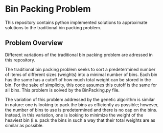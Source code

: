 # Bin Packing Problem

This repository contains python implemented solutions to approximate solutions to the traditional 
bin packing problem.

## Problem Overview

Different variations of the traditional bin packing problem are adressed in this repository.

The traditional bin packing problem seeks to sort a predetermined number of items of different sizes 
(weights) into a minimal number of bins. Each bin has the same has a cutoff of how much total weight 
can be stored in the bin. For the sake of simplicity, this code assumes this cutoff is the same for 
all bins. This problem is solved by the BinPacking.py file.

The variation of this problem addressed by the genetic algorithm is similar in nature: one is
looking to pack the bins as efficiently as possible; however, the number of bins to use is 
predetermined and there is no cap on the bins. Instead, in this variation, one is looking to 
minimize the weight of the heaviest bin (i.e. pack the bins in such a way that their total weights
are as similar as possible. 